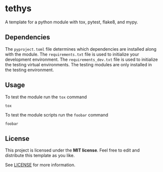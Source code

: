 # tethys

A template for a python module with tox, pytest, flake8, and mypy.

## Dependencies

The `pyproject.toml` file determines which dependencies are installed along with the module. The `requirements.txt` file is used to initialize your development environment. The `requirements_dev.txt` file is used to initialize the testing virtual environments. The testing modules are only installed in the testing environment.

## Usage

To test the module run the `tox` command

```
tox
```

To test the module scripts run the `foobar` command

```
foobar
```

## License

This project is licensed under the **MIT license**. Feel free to edit and distribute this template as you like.

See [LICENSE](LICENSE) for more information.
